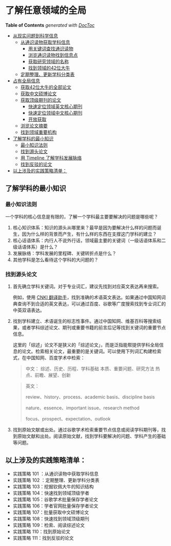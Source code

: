 # 了解任意领域的全局

<!-- START doctoc generated TOC please keep comment here to allow auto update -->
<!-- DON'T EDIT THIS SECTION, INSTEAD RE-RUN doctoc TO UPDATE -->
**Table of Contents**  *generated with [DocToc](https://github.com/thlorenz/doctoc)*

- [从现实问题到科学信息](#%E4%BB%8E%E7%8E%B0%E5%AE%9E%E9%97%AE%E9%A2%98%E5%88%B0%E7%A7%91%E5%AD%A6%E4%BF%A1%E6%81%AF)
  - [从通识读物获取学科信息](#%E4%BB%8E%E9%80%9A%E8%AF%86%E8%AF%BB%E7%89%A9%E8%8E%B7%E5%8F%96%E5%AD%A6%E7%A7%91%E4%BF%A1%E6%81%AF)
    - [用关键词查找通识读物](#%E7%94%A8%E5%85%B3%E9%94%AE%E8%AF%8D%E6%9F%A5%E6%89%BE%E9%80%9A%E8%AF%86%E8%AF%BB%E7%89%A9)
    - [浏览通识读物找到信息点](#%E6%B5%8F%E8%A7%88%E9%80%9A%E8%AF%86%E8%AF%BB%E7%89%A9%E6%89%BE%E5%88%B0%E4%BF%A1%E6%81%AF%E7%82%B9)
    - [获取研究领域的名称](#%E8%8E%B7%E5%8F%96%E7%A0%94%E7%A9%B6%E9%A2%86%E5%9F%9F%E7%9A%84%E5%90%8D%E7%A7%B0)
    - [找到领域的42位大牛](#%E6%89%BE%E5%88%B0%E9%A2%86%E5%9F%9F%E7%9A%8442%E4%BD%8D%E5%A4%A7%E7%89%9B)
  - [定期整理、更新学科分类表](#%E5%AE%9A%E6%9C%9F%E6%95%B4%E7%90%86%E6%9B%B4%E6%96%B0%E5%AD%A6%E7%A7%91%E5%88%86%E7%B1%BB%E8%A1%A8)
- [占有全局信息](#%E5%8D%A0%E6%9C%89%E5%85%A8%E5%B1%80%E4%BF%A1%E6%81%AF)
  - [获取42位大牛的全部论文](#%E8%8E%B7%E5%8F%9642%E4%BD%8D%E5%A4%A7%E7%89%9B%E7%9A%84%E5%85%A8%E9%83%A8%E8%AE%BA%E6%96%87)
  - [获取中文硕博论文](#%E8%8E%B7%E5%8F%96%E4%B8%AD%E6%96%87%E7%A1%95%E5%8D%9A%E8%AE%BA%E6%96%87)
  - [获取顶级期刊的论文](#%E8%8E%B7%E5%8F%96%E9%A1%B6%E7%BA%A7%E6%9C%9F%E5%88%8A%E7%9A%84%E8%AE%BA%E6%96%87)
    - [快速定位领域英文核心期刊](#%E5%BF%AB%E9%80%9F%E5%AE%9A%E4%BD%8D%E9%A2%86%E5%9F%9F%E8%8B%B1%E6%96%87%E6%A0%B8%E5%BF%83%E6%9C%9F%E5%88%8A)
    - [快速定位领域中文核心期刊](#%E5%BF%AB%E9%80%9F%E5%AE%9A%E4%BD%8D%E9%A2%86%E5%9F%9F%E4%B8%AD%E6%96%87%E6%A0%B8%E5%BF%83%E6%9C%9F%E5%88%8A)
    - [开放获取](#%E5%BC%80%E6%94%BE%E8%8E%B7%E5%8F%96)
  - [浏览论文摘要](#%E6%B5%8F%E8%A7%88%E8%AE%BA%E6%96%87%E6%91%98%E8%A6%81)
  - [找到领域重要机构](#%E6%89%BE%E5%88%B0%E9%A2%86%E5%9F%9F%E9%87%8D%E8%A6%81%E6%9C%BA%E6%9E%84)
- [了解学科的最小知识](#%E4%BA%86%E8%A7%A3%E5%AD%A6%E7%A7%91%E7%9A%84%E6%9C%80%E5%B0%8F%E7%9F%A5%E8%AF%86)
  - [最小知识法则](#%E6%9C%80%E5%B0%8F%E7%9F%A5%E8%AF%86%E6%B3%95%E5%88%99)
  - [找到源头论文](#%E6%89%BE%E5%88%B0%E6%BA%90%E5%A4%B4%E8%AE%BA%E6%96%87)
  - [用 Timeline 了解学科发展脉络](#%E7%94%A8-timeline-%E4%BA%86%E8%A7%A3%E5%AD%A6%E7%A7%91%E5%8F%91%E5%B1%95%E8%84%89%E7%BB%9C)
  - [找到反驳的论文](#%E6%89%BE%E5%88%B0%E5%8F%8D%E9%A9%B3%E7%9A%84%E8%AE%BA%E6%96%87)
- [以上涉及的实践策略清单：](#%E4%BB%A5%E4%B8%8A%E6%B6%89%E5%8F%8A%E7%9A%84%E5%AE%9E%E8%B7%B5%E7%AD%96%E7%95%A5%E6%B8%85%E5%8D%95)

<!-- END doctoc generated TOC please keep comment here to allow auto update -->

## 了解学科的最小知识

### 最小知识法则

一个学科的核心信息是有限的，了解一个学科最主要要解决的问题是哪些呢？

1. 核心知识体系：知识的源头从哪里来？最早是因为要解决什么样的问题而诞生，因为什么样的背景而产生，有什么样的东西在支撑这门学科的建立？
2. 核心话语体系：内行人不说外行话，领域最主要的关键词（一级话语体系和二级话语体系）是什么？
3. 发展脉络：学科发展的里程碑、关键转折点是什么？
4. 其他学科是怎么看待这个学科的大问题的？

### 找到源头论文

1. 首先确立学科关键词。对于专业词汇，建议先找到对应英文表达再来搜索。

   例如，使用 [CNKI 翻译助手](http://dict.cnki.net/)，找到准确的术语英文表达。如果通过中国知网词典查询不到合适的英文表达，可以通过百度、谷歌等广度搜索找到专业词汇的中英双语表达。

2. 找到学科建立、术语诞生的标志性事件。通过中国知网、维基百科等搜索结果，或者学科综述论文、期刊或重要书籍的前言后记等找到关键词的重要节点信息。

   这里的「综述」论文不是狭义的「综述论文」，而是泛指能帮提供学科全局信息的论文。检索相关论文，最重要的是关键词。可以使用下列词汇构建检索式，在中国知网、百度学术中检索：

   > 中文：
   > 综述、历史、历程、学科基础
   > 本质、重要问题、研究方法
   > 热点、前瞻、展望、创新

   > 英文：
   >
   > review、history、process、academic basis、discipline basis
   >
   > nature、essence、important issue、research method
   >
   > focus、prospect、expectation、outlook

3. 找到原始文献或出处。通过谷歌学术检索重要节点信息或阅读学科期刊等，找到原始文献和出处。阅读原始文献，找到学科要解决的问题、学科产生的基础等问题。



## 以上涉及的实践策略清单：

- 实践策略 101 ：从通识读物中获取学科信息
- 实践策略 102 ：定期整理、更新学科分类表
- 实践策略 103：挖掘钦佩大牛的知识结构
- 实践策略 104：快速找到领域顶级学者
- 实践策略 105：谷歌学术批量保存学者论文
- 实践策略 106：学者官网批量保存学者论文
- 实践策略 107：批量获取中文硕博论文
- 实践策略 108：快速找到领域顶级期刊
- 实践策略 109：检索、阅读综述论文
- 实践策略 110：找到原始论文
- 实践策略 111：找到反驳的论文